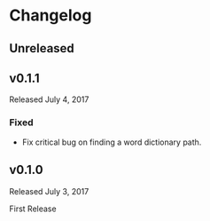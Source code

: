 # Changelog

## Unreleased

## v0.1.1
Released July 4, 2017

### Fixed
- Fix critical bug on finding a word dictionary path.

## v0.1.0
Released July 3, 2017

First Release
